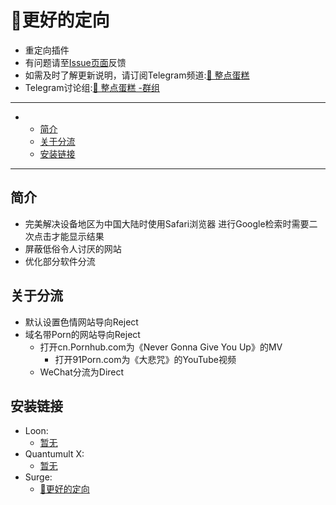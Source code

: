 # 🎾更好的定向
  * 重定向插件
  * 有问题请至[Issue页面](https://github.com/dhawudh/Beta-GoogleVC/issues)反馈
  * 如需及时了解更新说明，请订阅Telegram频道:[🍰 整点蛋糕](https://t.me/dangaonie)
  * Telegram讨论组:[🍰 整点蛋糕 -群组](https://t.me/danggao)

---

-
  - [简介](#简介)
  - [关于分流](#关于分流)
  - [安装链接](#安装链接)

---
## 简介
  * 完美解决设备地区为中国大陆时使用Safari浏览器
    进行Google检索时需要二次点击才能显示结果
  * 屏蔽低俗令人讨厌的网站  
  * 优化部分软件分流  

## 关于分流
  * 默认设置色情网站导向Reject
  * 域名带Porn的网站导向Reject
    * 打开cn.Pornhub.com为《Never Gonna Give You Up》的MV
      * 打开91Porn.com为《大悲咒》的YouTube视频
    * WeChat分流为Direct


## 安装链接
  * Loon:
    * [暂无]()
  * Quantumult X:
    * [暂无]()
  * Surge:
    * [🎾更好的定向](./Beta?raw=true "Beat")
